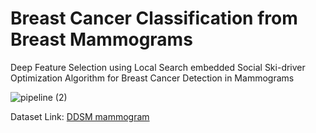 # Breast Cancer Classification from Breast Mammograms
Deep Feature Selection using Local Search embedded Social Ski-driver Optimization Algorithm for Breast Cancer Detection in Mammograms

![pipeline (2)](https://user-images.githubusercontent.com/105972823/172018673-6a2d2447-4b35-4858-8f3c-196538e4c18c.png)


Dataset Link: [DDSM mammogram](https://www.kaggle.com/skooch/ddsm-mammography)

